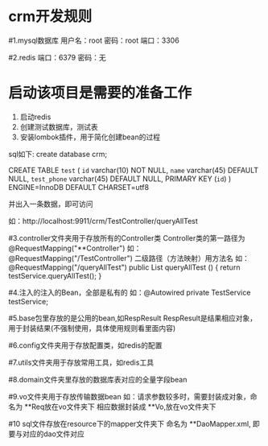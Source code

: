 # crm开发规则

#1.mysql数据库
用户名：root
密码：root
端口：3306
    
#2.redis
端口：6379
密码：无
    
    
# 启动该项目是需要的准备工作
1. 启动redis
2. 创建测试数据库，测试表 
3. 安装lombok插件，用于简化创建bean的过程 
 
sql如下: 
create database crm;

CREATE TABLE `test` (
  `id` varchar(10) NOT NULL,
  `name` varchar(45) DEFAULT NULL,
  `test_phone` varchar(45) DEFAULT NULL,
  PRIMARY KEY (`id`)
) ENGINE=InnoDB DEFAULT CHARSET=utf8

并出入一条数据，即可访问

如：http://localhost:9911/crm/TestController/queryAllTest
   
   
   
    
#3.controller文件夹用于存放所有的Controller类
    Controller类的第一路径为  @RequestMapping("**Controller") 
    如：@RequestMapping("/TestController")
    二级路径（方法映射）用方法名
    如：@RequestMapping("/queryAllTest")
      	public List<Test> queryAllTest () {
      		return testService.queryAllTest();
      	}
      	
#4.注入的注入的Bean，全部是私有的
    如：@Autowired
      	private TestService testService;
      	
#5.base包里存放的是公用的bean,如RespResult
    RespResult是结果相应对象，用于封装结果(不强制使用，具体使用规则看里面内容)
    
#6.config文件夹用于存放配置类，如redis的配置

#7.utils文件夹用于存放常用工具，如redis工具

#8.domain文件夹里存放的数据库表对应的全量字段bean

#9.vo文件夹用于存放传输数据bean
    如：请求参数较多时，需要封装成对象，命名为 **Req放在vo文件夹下
    相应数据封装成 **Vo,放在vo文件夹下
    
#10 sql文件存放在resource下的mapper文件夹下
命名为 **DaoMapper.xml, 即要与对应的dao文件对应


    
    
    